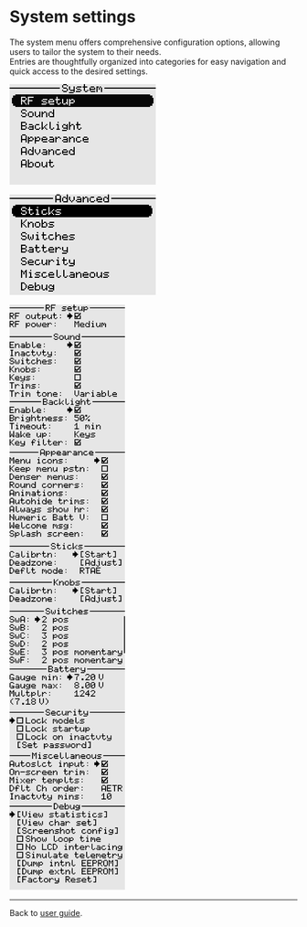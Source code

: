 # System settings

The system menu offers comprehensive configuration options, allowing users to tailor the system to their needs.  
Entries are thoughtfully organized into categories for easy navigation and quick access to the desired settings. 

<p align="left">
<img src="images/screenshots/system_menu.png"/>
</p>

<p align="left">
<img src="images/screenshots/system_advanced_menu.png"/>
</p>

<p align="left">
<img src="images/screenshots/system_settings.png"/>
</p>

---

Back to [user guide](user_guide.md).